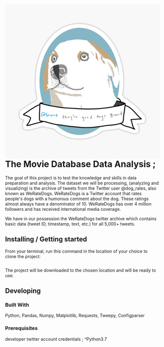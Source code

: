 <img src="https://github.com/medivankembo/projet2_WeRateDog/blob/master/weRateDogs.jpg" alt="Logo of the project" align="right">

# The Movie Database Data Analysis ;

The goal of this project is to test the knowledge and skills in data preparation and analysis. 
The dataset we will be processing, (analyzing and visualizing) is 
the archive of tweets from the Twitter user @dog_rates, also known as WeRateDogs. 
WeRateDogs is a Twitter account that rates people's dogs with a humorous comment about the dog. These ratings almost always have a denominator of 10. 
WeRateDogs has over 4 million followers and has received international media coverage.

We have in our possession the WeRateDogs twitter archive which contains basic data (tweet ID, timestamp, text, etc.) for all 5,000+ tweets.


## Installing / Getting started

From your terminal, run this command in the location of your choice to clone the project: 

```git clone https://github.com/medivankembo/projet2_WeRateDog.git
```

The project will be downloaded to the chosen location and will be ready to use.

## Developing

### Built With
Python, Pandas, Numpy, Matplotlib, Requests, Tweepy, Configparser

### Prerequisites
developer twitter account credentials ;
^Python3.7 

